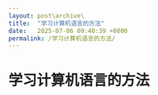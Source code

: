 ```yaml
---
layout: post\archive\
title:  "学习计算机语言的方法"
date:   2025-07-06 09:40:39 +0800
permalink: /学习计算机语言的方法/
---
```


# 学习计算机语言的方法